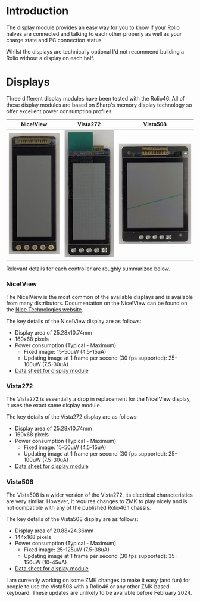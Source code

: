 # Introduction

The display module provides an easy way for you to know if your Rolio halves are connected and talking to each other properly as well as your charge state and PC connection status.

Whilst the displays are technically optional I'd not recommend building a Rolio without a display on each half.

# Displays

Three different display modules have been tested with the Rolio46. All of these display modules are based on Sharp's memory display technology so offer excellent power consumption profiles.

| Nice!View  | Vista272 | Vista508 |
| ------------- | ------------- | ------------- |
| ![Nice!View](../images/displays/nice_view.jpg)  | ![Vista272](../images/displays/vista272.jpg)  | ![Vist508](../images/displays/vista508.jpg)  |

Relevant details for each controller are roughly summarized below.

### Nice!View

The Nice!View is the most common of the available displays and is available from many distributors. Documentation on the Nice!View can be found on the [Nice Technologies website](https://nicekeyboards.com/docs/nice-view/).

The key details of the Nice!View display are as follows:
 * Display area of 25.28x10.74mm
 * 160x68 pixels
 * Power consumption (Typical - Maximum)
   * Fixed image: 15-50uW (4.5-15uA)
   * Updating image at 1 frame per second (30 fps supported): 25-100uW (7.5-30uA)
 * [Data sheet for display module](https://www.sharpsde.com/fileadmin/products/Displays/Specs/LS011B7DH03_24Nov17_Spec_LD-29Y03.pdf)

### Vista272

The Vista272 is essentially a drop in replacement for the Nice!View display, it uses the exact same display module.

The key details of the Vista272 display are as follows:
 * Display area of 25.28x10.74mm
 * 160x68 pixels
 * Power consumption (Typical - Maximum)
   * Fixed image: 15-50uW (4.5-15uA)
   * Updating image at 1 frame per second (30 fps supported): 25-100uW (7.5-30uA)
 * [Data sheet for display module](https://www.sharpsde.com/fileadmin/products/Displays/Specs/LS011B7DH03_24Nov17_Spec_LD-29Y03.pdf)

### Vista508

The Vista508 is a wider version of the Vista272, its electrical characteristics are very similar. However, it requires changes to ZMK to play nicely and is not compatible with any of the published Rolio46.1 chassis.

The key details of the Vista508 display are as follows:
 * Display area of 20.88x24.36mm
 * 144x168 pixels
 * Power consumption (Typical - Maximum)
   * Fixed image: 25-125uW (7.5-38uA)
   * Updating image at 1 frame per second (30 fps supported): 35-150uW (10-45uA)
 * [Data sheet for display module](https://www.sharpsecd.com/static/media/Sharp-LCD-Specification-LS013B7DH05-12-17-19.4f9deb60.pdf)

I am currently working on some ZMK changes to make it easy (and fun) for people to use the Vista508 with a Rolio46 or any other ZMK based keyboard. These updates are unlikely to be available before February 2024.